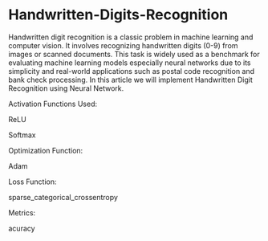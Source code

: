 # Handwritten-Digits-Recognition
Handwritten digit recognition is a classic problem in machine learning and computer vision. It involves recognizing handwritten digits (0-9) from images or scanned documents. This task is widely used as a benchmark for evaluating machine learning models especially neural networks due to its simplicity and real-world applications such as postal code recognition and bank check processing. In this article we will implement Handwritten Digit Recognition using Neural Network.

Activation Functions Used:

ReLU

Softmax

Optimization Function:

Adam

Loss Function:

sparse_categorical_crossentropy

Metrics:

acuracy
